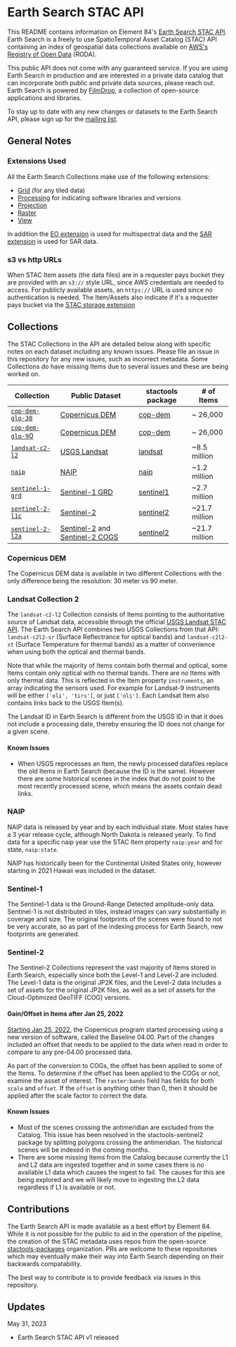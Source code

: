# Earth Search STAC API

This README contains information on Element 84's [Earth Search STAC API](https://earth-search.aws.element84.com/v1).
Earth Search is a freely to use SpatioTemporal Asset Catalog (STAC) API containing an index of geospatial data collections
available on [AWS's Registry of Open Data](https://aws.amazon.com/earth/) (RODA).

This public API does not come with any guaranteed service. If you are using Earth Search in production
and are interested in a private data catalog that can incorporate both public and private data sources,
please reach out. Earth Search is powered by [FilmDrop](https://element84.com/filmdrop), a collection of
open-source applications and libraries.

To stay up to date with any new changes or datasets to the Earth Search API, please sign up for the
[mailing list]().

## General Notes

### Extensions Used

All the Earth Search Collections make use of the following extensions:

- [Grid](https://github.com/stac-extensions/grid) (for any tiled data)
- [Processing](https://github.com/stac-extensions/processing) for indicating software libraries and versions
- [Projection](https://github.com/stac-extensions/projection)
- [Raster](https://github.com/stac-extensions/raster)
- [View](https://github.com/stac-extensions/view)

In addition the [EO extension](https://github.com/stac-extensions/eo) is used for multispectral data and the
[SAR extension](https://github.com/stac-extensions/sar) is used for SAR data.

### s3 vs http URLs

When STAC Item assets (the data files) are in a requester pays bucket they are provided with an `s3://` style URL,
since AWS credentials are needed to access. For publicly available assets, an `https://` URL is used since no
authentication is needed. The Item/Assets also indicate if it's a requester pays bucket via the
[STAC storage extension](https://github.com/stac-extensions/storage)

## Collections

The STAC Collections in the API are detailed below along with specific notes on each dataset including
any known issues. Please file an issue in this repository for any new issues, such as incorrect metadata.
Some Collections do have missing Items due to several issues and these are being worked on.

| Collection | Public Dataset | stactools package | # of Items |
| -------------- | ---------- | ----------------- | ---------- |
| [`cop-dem-glo-30`](https://earth-search.aws.element84.com/v1/collections/cop-dem-glo-30) | [Copernicus DEM](https://registry.opendata.aws/copernicus-dem/) | [cop-dem](https://github.com/stactools-packages/cop-dem) | ~ 26,000 |
| [`cop-dem-glo-9`0](https://earth-search.aws.element84.com/v1/collections/cop-dem-glo-90) | [Copernicus DEM](https://registry.opendata.aws/copernicus-dem/) | [cop-dem](https://github.com/stactools-packages/cop-dem) | ~ 26,000 |
| [`landsat-c2-l2`](https://earth-search.aws.element84.com/v1/collections/landsat-c2-l2) | [USGS Landsat](https://registry.opendata.aws/usgs-landsat/) | [landsat](https://github.com/stactools-packages/landsat) | ~8.5 million |
| [`naip`](https://earth-search.aws.element84.com/v1/collections/naip) | [NAIP](https://registry.opendata.aws/naip/) | [naip](https://github.com/stactools-packages/naip) | ~1.2 million |
| [`sentinel-1-grd`](https://earth-search.aws.element84.com/v1/collections/sentinel-1-grd) | [Sentinel-1 GRD](https://registry.opendata.aws/sentinel-1/) | [sentinel1](https://github.com/stactools-packages/sentinel1) | ~2.7 million |
| [`sentinel-2-l1c`](https://earth-search.aws.element84.com/v1/collections/sentinel-2-l1c) | [Sentinel-2](https://registry.opendata.aws/sentinel-2/) |[sentinel2](https://github.com/stactools-packages/sentinel2) | ~21.7 million |
| [`sentinel-2-l2a`](https://earth-search.aws.element84.com/v1/collections/sentinel-2-l2a) | [Sentinel-2](https://registry.opendata.aws/sentinel-2/) and [Sentinel-2 COGS](https://registry.opendata.aws/sentinel-2-l2a-cogs/) | [sentinel2](https://github.com/stactools-packages/sentinel2) | ~21.7 million |

### Copernicus DEM

The Copernicus DEM data is available in two different Collections with the only difference being the 
resolution: 30 meter vs 90 meter.

### Landsat Collection 2

The `landsat-c2-l2` Collection consists of Items pointing to the authoritative source of Landsat data,
accessible through the official [USGS Landsat STAC API](https://landsatlook.usgs.gov/stac-server). The Earth
Search API combines two USGS Collections from that API: `landsat-c2l2-sr` (Surface Reflectrance for optical bands)
and `landsat-c2l2-st` (Surface Temperature for thermal bands) as a matter of convenience when using
both the optical and thermal bands.

Note that while the majority of Items contain both thermal and optical, some Items contain only optical with
no thermal bands. There are no Items with only thermal data. This is reflected in the Item property `instruments`,
an array indicating the sensors used. For example for Landsat-9 instruments will be either `['oli', 'tirs']`,
or just `['oli']`. Each Landsat Item also contains links back to the USGS Item(s).

The Landsat ID in Earth Search is different from the USGS ID in that it does not include a processing date,
thereby ensuring the ID does not change for a given scene.

#### Known Issues

- When USGS reprocesses an Item, the newly processed datafiles replace the old Items in Earth Search (because the ID
is the same). However there are some historical scenes in the index that do not point to the most recently processed
scene, which means the assets contain dead links.

### NAIP

NAIP data is released by year and by each individual state. Most states have a 3 year release cycle, although North Dakota
is released yearly. To find data for a specific naip year use the STAC Item property `naip:year` and for state, `naip:state`.

NAIP has historically been for the Continental United States only, however starting in 2021 Hawaii was included in the dataset.

### Sentinel-1

The Sentinel-1 data is the Ground-Range Detected amplitude-only data. Sentinel-1 is not distributed in tiles, instead
images can vary substantially in coverage and size. The original footprints of the scenes were found to not be very
accurate, so as part of the indexing process for Earth Search, new footprints are generated.

### Sentinel-2

The Sentinel-2 Collections represent the vast majority of Items stored in Earth Search, especially since both the Level-1 and
Level-2 are included. The Level-1 data is the original JP2K files, and the Level-2 data includes a set of assets for the
original JP2K files, as well as a set of assets for the Cloud-Optimized GeoTIFF (COG) versions.

#### Gain/Offset in Items after Jan 25, 2022

[Starting Jan 25, 2022](https://sentinels.copernicus.eu/web/sentinel/-/copernicus-sentinel-2-processing-baseline-04-00-25-01-2022),
the Copernicus program started processing using a new version of software, called the Baseline 04.00. Part of the
changes included an offset that needs to be applied to the data when read in order to compare to any pre-04.00 processed data.

As part of the conversion to COGs, the offset has been applied to some of the Items. To determine if the offset has been applied
to the COGs or not, examine the asset of interest. The `raster:bands` field has fields for both `scale` and `offset`.  If the
`offset` is anything other than 0, then it should be applied after the scale factor to correct the data.

#### Known Issues

- Most of the scenes crossing the antimeridian are excluded from the Catalog. This issue has been resolved in the
stactools-sentinel2 package by splitting polygons crossing the antimeridian. The historical scenes will be indexed
in the coming months.
- There are some missing Items from the Catalog because currently the L1 and L2 data are ingested together and in some cases
there is no available L1 data which causes the ingest to fail. The causes for this are being explored and we will likely move
to ingesting the L2 data regardless if L1 is available or not.

## Contributions

The Earth Search API is made available as a best effort by Element 84. While it is not possible for the public to
aid in the operation of the pipeline, the creation of the STAC metadata uses repos from the open-source
[stactools-packages](https://github.com/stactools-packages) organization. PRs are welcome to these repositories which
may eventually make their way into Earth Search depending on their backwards compatability.

The best way to contribute is to provide feedback via issues in this repository.

## Updates

May 31, 2023
- Earth Search STAC API v1 released